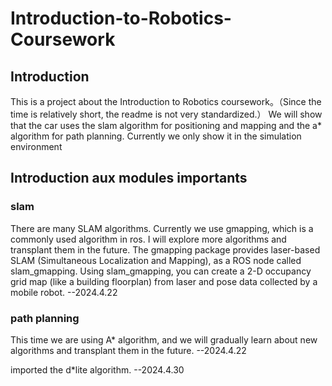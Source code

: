 # Introduction-to-Robotics-Coursework
## Introduction
This is a project about the Introduction to Robotics coursework。（Since the time is relatively short, the readme is not very standardized.）
We will show that the car uses the slam algorithm for positioning and mapping and the a* algorithm for path planning.
Currently we only show it in the simulation environment
## Introduction aux modules importants
### slam
There are many SLAM algorithms. Currently we use gmapping, which is a commonly used algorithm in ros. I will explore more algorithms and transplant them in the future.
The gmapping package provides laser-based SLAM (Simultaneous Localization and Mapping), as a ROS node called slam_gmapping. Using slam_gmapping, you can create a 2-D occupancy grid map (like a building floorplan) from laser and pose data collected by a mobile robot. --2024.4.22
### path planning
This time we are using A* algorithm, and we will gradually learn about new algorithms and transplant them in the future. --2024.4.22

imported the d*lite algorithm. --2024.4.30
